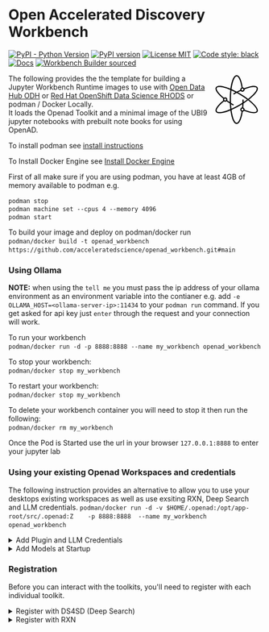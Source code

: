 
# Open Accelerated Discovery Workbench

[![PyPI - Python Version](https://img.shields.io/pypi/pyversions/openad)](https://pypi.org/project/openad/)
[![PyPI version](https://img.shields.io/pypi/v/openad)](https://pypi.org/project/openad/)
[![License MIT](https://img.shields.io/github/license/acceleratedscience/open-ad-toolkit)](https://opensource.org/license/mit)
[![Code style: black](https://img.shields.io/badge/code%20style-black-000000.svg)](https://github.com/psf/black)
[![Docs](https://img.shields.io/badge/website-live-brightgreen)](https://acceleratedscience.github.io/openad-docs/)
[![Workbench Builder sourced](https://img.shields.io/badge/Workbench_Builder-live-green)](https://github.com/opendatahub-io-contrib/workbench-images)


<svg  version="1.1" id="Layer_1" xmlns="http://www.w3.org/2000/svg" xmlns:xlink="http://www.w3.org/1999/xlink" x="0px" y="0px" viewBox="0 0 32 32" style="float:right ;enable-background:new 0 0 32 32;" xml:space="preserve" width="20%" height="20%">
<path id="scientific--computing_00000054257420400815050410000015547895250347487921_" d="M16,31.36
	c-1.952,0-3.284-3.759-3.924-8.533c-3.501,1.454-6.452,2.096-8.065,1.665c-0.553-0.148-0.947-0.422-1.17-0.813
	c-1.128-1.977,2.664-5.459,4.668-7.104c-0.083-0.176-0.128-0.371-0.128-0.578c0-0.205,0.045-0.4,0.127-0.574
	c-2.011-1.651-5.793-5.129-4.667-7.101c0.223-0.392,0.617-0.666,1.17-0.814c1.611-0.433,4.563,0.211,8.065,1.665
	C12.716,4.399,14.048,0.64,16,0.64c2.309,0,3.407,5.175,3.809,7.726c0.358,0.046,0.675,0.233,0.89,0.504
	c2.397-0.931,7.324-2.536,8.461-0.549c0.967,1.692-1.605,4.733-5.389,7.679c3.783,2.945,6.355,5.986,5.389,7.679
	c-1.136,1.99-6.062,0.384-8.465-0.548c-0.214,0.271-0.529,0.459-0.889,0.507C19.403,26.197,18.304,31.36,16,31.36z M12.762,22.535
	c0.653,4.979,1.997,8.104,3.238,8.104c0.995,0,2.324-2.198,3.093-7.1c-0.485-0.208-0.826-0.69-0.826-1.251
	c0-0.677,0.497-1.239,1.145-1.343c0.062-0.665,0.112-1.339,0.149-2.019c-0.463,0.29-0.932,0.572-1.401,0.847
	C16.303,20.858,14.475,21.788,12.762,22.535z M7.977,17.121c-3.788,3.1-5.002,5.34-4.511,6.2c0.125,0.219,0.371,0.379,0.732,0.476
	c1.454,0.387,4.374-0.296,7.784-1.725c-0.135-1.159-0.23-2.366-0.286-3.588c-0.723-0.462-1.428-0.937-2.111-1.423
	C9.148,17.41,8.44,17.438,7.977,17.121z M20.976,22.468c4.543,1.766,7.067,1.714,7.559,0.854c0.615-1.077-1.403-3.811-5.354-6.87
	c-0.908,0.684-1.876,1.356-2.874,2.003c-0.039,0.867-0.099,1.726-0.179,2.57c0.503,0.199,0.86,0.691,0.86,1.265
	C20.987,22.35,20.983,22.409,20.976,22.468z M19.627,21.649c-0.353,0-0.64,0.287-0.64,0.64s0.287,0.64,0.64,0.64
	s0.64-0.287,0.64-0.64S19.979,21.649,19.627,21.649z M12.437,18.95c0.053,0.991,0.132,1.936,0.232,2.827
	c1.647-0.725,3.391-1.611,5.126-2.624c0.625-0.365,1.228-0.732,1.806-1.101c0.025-0.681,0.038-1.366,0.038-2.053h0.721
	c0,0.527-0.008,1.053-0.022,1.576c0.801-0.528,1.552-1.056,2.248-1.576c-1.391-1.038-2.996-2.106-4.79-3.153
	c-0.602-0.351-1.201-0.687-1.795-1.004c-0.611,0.322-1.218,0.657-1.82,1.005l-0.36-0.623c0.467-0.27,0.937-0.532,1.409-0.787
	c-0.871-0.448-1.729-0.858-2.559-1.226C12.474,11.954,12.36,13.899,12.36,16c0,0.711,0.013,1.404,0.038,2.077
	c0.584,0.368,1.179,0.727,1.782,1.075l-0.36,0.623C13.354,19.507,12.893,19.231,12.437,18.95z M10.011,16.481
	c0.538,0.382,1.089,0.758,1.652,1.125C11.648,17.07,11.64,16.534,11.64,16c0-2.051,0.116-4.138,0.343-6.084
	C8.569,8.477,5.681,7.805,4.197,8.204C3.836,8.3,3.59,8.46,3.465,8.679c-0.491,0.859,0.724,3.097,4.508,6.195
	c0.218-0.149,0.482-0.237,0.767-0.237c0.75,0,1.36,0.61,1.36,1.36C10.1,16.167,10.069,16.331,10.011,16.481z M8.74,15.356
	c-0.353,0-0.64,0.287-0.64,0.64s0.287,0.64,0.64,0.64s0.64-0.287,0.64-0.64S9.093,15.356,8.74,15.356z M16.775,11.442
	c0.458,0.251,0.92,0.512,1.384,0.783c1.749,1.021,3.471,2.159,5.021,3.324c3.951-3.06,5.97-5.793,5.354-6.87
	c-0.49-0.857-3.011-0.911-7.554,0.854c0.008,0.06,0.013,0.121,0.013,0.183c0,0.75-0.61,1.36-1.36,1.36
	c-0.425,0-0.805-0.196-1.055-0.502C17.977,10.848,17.375,11.139,16.775,11.442z M12.762,9.464c1.044,0.456,2.132,0.979,3.242,1.564
	c0.759-0.393,1.521-0.766,2.283-1.114c-0.01-0.065-0.015-0.132-0.015-0.199c0-0.559,0.34-1.041,0.823-1.25
	C18.328,3.561,16.997,1.36,16,1.36C14.759,1.36,13.415,4.486,12.762,9.464z M19.633,9.075c-0.353,0-0.64,0.287-0.64,0.64
	s0.287,0.64,0.64,0.64s0.64-0.287,0.64-0.64S19.985,9.075,19.633,9.075z"/>
<rect id="_Transparent_Rectangle" style="fill:none;" width="32" height="32"/>
</svg> 


The following provides the the template for building a Jupyter Workbench Runtime images to use with
[Open Data Hub ODH](http://opendatahub.io/) or [Red Hat OpenShift Data Science RHODS](https://www.redhat.com/en/technologies/cloud-computing/openshift/openshift-data-science)
  or podman / Docker Locally. 
<br>
  It loads the Openad Toolkit and a minimal image of the UBI9 jupyter notebooks with prebuilt note books for using OpenAD.
<br>



To install podman see [install instructions](https://podman.io/docs/installation)

To Install Docker Engine see [Install Docker Engine](https://docs.docker.com/engine/install/)

First of all make sure if you are using podman, you have at least 4GB of memory available to podman
e.g. <br>
```
podman stop
podman machine set --cpus 4 --memory 4096
podman start
```


To build your image and deploy on podman/docker run<br>
`podman/docker build -t openad_workbench https://github.com/acceleratedscience/openad_workbench.git#main`<br>


### Using Ollama
**NOTE:** when using the `tell me` you must pass the ip address of your ollama environment as an environment variable into the contianer e.g. add `-e OLLAMA_HOST=<ollama-server-ip>:11434` to your `podman run` command.
If you get asked for api key just `enter` through the request and your connection will work.

To run your workbench<br>
`podman/docker run -d -p 8888:8888 --name my_workbench openad_workbench`

To stop your workbench:<br>
 `podman/docker stop my_workbench`

 To restart your workbench:<br>
 `podman/docker stop my_workbench`

To delete your workbench container you will need to stop it then run the following:<br>
`podman/docker rm my_workbench `<br>

Once the Pod is Started use the url in your browser `127.0.0.1:8888` to enter your jupyter lab


### Using your existing Openad Workspaces and credentials


The following instruction provides an alternative to allow you to use your desktops existing workspaces as well as use exsiting RXN, Deep Search and LLM credentials.
`podman/docker run -d -v $HOME/.openad:/opt/app-root/src/.openad:Z    -p 8888:8888  --name my_workbench openad_workbench`

<details>
<summary> Add Plugin and LLM Credentials </summary>
<div markdown="block">

### Using your existing credentials and automating their usage via secrets.
There are 2 methods to automatically adding you credentials for tools like RXN and Deep Search.

First the user must create a json document called `openad_creds.json`

```
{
    "bam": {
        "auth": {
            "api_key": "<api_key>"
        }
    },
    "rxn": {
        "auth": {
            "api_key": "<api_key>"
        }
    },
    "deepsearch": {
        "auth": {
            "username": "jon.doe@email",
            "api_key": "<api_key>"
        }
    }
}
```
***Applying the Credentials json*** <br>
Options fot applying: <br>
1. Include the json document as a secret by running  run `podman secret create openad_creds openad_creds.json ` <br>
Then include in  your container startup with the option `--secret openad_creds`  <br>

`podman run -d --secret openad_creds  -p 8888:8888 --name my_workbench openad_workbench`

2. Create an environment variable called `OPENAD_CREDS` with the json as its value and use the -e option `-e OPENAD_CREDS` in your commands. <br>
e.g. <br>
`export OPENAD_CREDS={....}` <br>

`podman run -d -e OPENAD_CREDS  -p 8888:8888 --name my_workbench openad_workbench`

</div>
</details>

<details>
<summary>Add Models at Startup</summary>
<div markdown="block">

There are two different approaches for registering Models <br>

1. Secret Method

Create a file called `opend_models.json` like the following example. 


```{
"auth_groups": {
        "default": "<API_key/Bearer token>"
    },
    "services": {
        "prop": {
            "host": "https://<url>:8080/proxy",
            "inference-service": "properties",
            "auth_group": "default"
        },
        "gen": {
            "host": "https://<url>:8080/proxy",
            "inference-service": "generation",
            "auth_group": "default"
        },
        "moler": {
            "host":"https://<url>:8080/proxy",
            "inference-service": "moler",
            "auth_group": "default"
        },
        "molf": {
            "host": "https://<url>>:8080/proxy",
            "inference-service": "molformer",
            "auth_group": "default"
        }
    }
 }
```

The above is broken out into a authgroup and services. Place your API key in the `auth_groups` section where you see `<API_key/Bearer token>` and for each service specify the short name you wish to use then the host / inference-service name of the service.
 <br>
`podman secret create openad_models openad_models.json ` <br>

Then run the following to run the container and access you notebooks <br>
`podman run -d --secret openad_creds --secret openad_models -p 8888:8888 --name my_workbench openad_workbench`<br>

2. Environment Variable Method: <br>
Alternatively you can use the `OPEN_AUTH` Environment variable method by creating an environment varialbe by this name with only your authorisation JWT token. The Container on startup with decode the key and create the respective groups. this only works for the `open.accelerator.cafe` host.

</div>
</details>

### Registration

Before you can interact with the toolkits, you'll need to register with each individual toolkit.

<details>
<summary>Register with DS4SD (Deep Search)</summary>
<div markdown="block">

1. First, you'll need to generate an API key on the Deep Search website.

    - Visit the Deep Search website and create an account:<br>
      [deepsearch-experience.res.ibm.com](https://deepsearch-experience.res.ibm.com)<br>
    - Once logged in, click the Toolkit/API icon in the top right hand corner, then open the HTTP section
    - Click the "Generate new API key" button<br>
      <br>
      <!-- ![Landing](assets/ds4sd-api-key.png) -->
      <a href="https://raw.githubusercontent.com/acceleratedscience/open-ad-toolkit/main/assets/ds4sd-api-key.png" target="_blank"><img src="https://raw.githubusercontent.com/acceleratedscience/open-ad-toolkit/main/assets/ds4sd-api-key.png" /></a>

1. Once inside the OpenAD client, you'll be prompted to authenticate when activating the Deep Search (DS4SD) toolkit. When running `set context ds4sd` :

   - **Hostname:** [https://sds.app.accelerate.science](https://sds.app.accelerate.science)
   - **Email:** Your email
   - **API_key:** The DS4SD API key you obtained following the instructions above.

1. You should get a message saying you successfully logged in.

    > **Note:** Your DS4SD auth config file is saved as `~/.openad/deepsearch_api.cred`. If you ever want to reset your DS4SD login information you can run `set context ds4sd reset`, or you can delete this file.<br>

</div>
</details>

<details>
<summary>Register with RXN</summary>
<div markdown="block">

1. First, you'll need to generate an API key on the RXN website.

    -   Sign up for an RXN account at [rxn.app.accelerate.science](https://rxn.app.accelerate.science)
    -   Obtain your API key by clicking the user profile icon in the top right hand corner and select "My profile".<br>
        <br>
        <!-- ![Landing](assets/rxn-api-key.png) -->
        <a href="https://raw.githubusercontent.com/acceleratedscience/open-ad-toolkit/main/assets/rxn-api-key.png" target="_blank"><img src="https://raw.githubusercontent.com/acceleratedscience/open-ad-toolkit/main/assets/rxn-api-key.png" /></a>

1. When setting the context to RXN using `set context rxn` you'll be prompted to create a new auth configuration file:

    -   **Hostname:** [https://rxn.app.accelerate.science](https://rxn.app.accelerate.science)<br>
    -   **API_key:** The RXN API key you obtained following the instructions above.

1. You should get a message saying you successfully logged in.<br>

    > **Note:** Your RXN auth config file is saved as `~/.openad/rxn_api.cred`. If you ever want to reset your RXN login information you can run `set context rxn reset`, or you can delete this file.<br>

</div>
</details>

